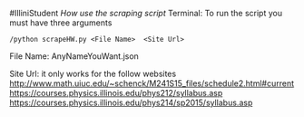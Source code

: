 #IlliniStudent
<em>How use the scraping script</em>
Terminal:
To run the script you must have three arguments
```
/python scrapeHW.py <File Name>  <Site Url>
```
File Name: AnyNameYouWant.json

Site Url: it only works for the follow websites
http://www.math.uiuc.edu/~schenck/M241S15_files/schedule2.html#current
https://courses.physics.illinois.edu/phys212/syllabus.asp
https://courses.physics.illinois.edu/phys214/sp2015/syllabus.asp